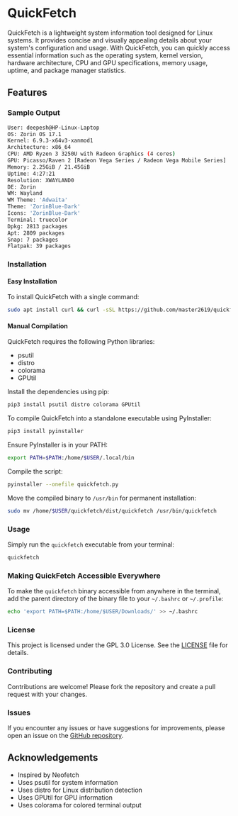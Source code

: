# QuickFetch

QuickFetch is a lightweight system information tool designed for Linux systems. It provides concise and visually appealing details about your system's configuration and usage. With QuickFetch, you can quickly access essential information such as the operating system, kernel version, hardware architecture, CPU and GPU specifications, memory usage, uptime, and package manager statistics.

## Features

### Sample Output

```bash
User: deepesh@HP-Linux-Laptop
OS: Zorin OS 17.1
Kernel: 6.9.3-x64v3-xanmod1
Architecture: x86_64
CPU: AMD Ryzen 3 3250U with Radeon Graphics (4 cores)
GPU: Picasso/Raven 2 [Radeon Vega Series / Radeon Vega Mobile Series]
Memory: 2.25GiB / 21.45GiB
Uptime: 4:27:21
Resolution: XWAYLAND0
DE: Zorin
WM: Wayland
WM Theme: 'Adwaita'
Theme: 'ZorinBlue-Dark'
Icons: 'ZorinBlue-Dark'
Terminal: truecolor
Dpkg: 2813 packages
Apt: 2809 packages
Snap: 7 packages
Flatpak: 39 packages
```

### Installation

#### Easy Installation

To install QuickFetch with a single command:

```bash
sudo apt install curl && curl -sSL https://github.com/master2619/quickfetch/releases/download/release-2/installer.sh | sudo sh
```

#### Manual Compilation

QuickFetch requires the following Python libraries:

- psutil
- distro
- colorama
- GPUtil

Install the dependencies using pip:

```bash
pip3 install psutil distro colorama GPUtil
```

To compile QuickFetch into a standalone executable using PyInstaller:

```bash
pip3 install pyinstaller
```

Ensure PyInstaller is in your PATH:

```bash
export PATH=$PATH:/home/$USER/.local/bin
```

Compile the script:

```bash
pyinstaller --onefile quickfetch.py
```

Move the compiled binary to `/usr/bin` for permanent installation:

```bash
sudo mv /home/$USER/quickfetch/dist/quickfetch /usr/bin/quickfetch
```

### Usage

Simply run the `quickfetch` executable from your terminal:

```bash
quickfetch
```

### Making QuickFetch Accessible Everywhere

To make the `quickfetch` binary accessible from anywhere in the terminal, add the parent directory of the binary file to your `~/.bashrc` or `~/.profile`:

```bash
echo 'export PATH=$PATH:/home/$USER/Downloads/' >> ~/.bashrc
```

### License

This project is licensed under the GPL 3.0 License. See the [LICENSE](LICENSE) file for details.

### Contributing

Contributions are welcome! Please fork the repository and create a pull request with your changes.

### Issues

If you encounter any issues or have suggestions for improvements, please open an issue on the [GitHub repository](https://github.com/master2619/quickfetch).

## Acknowledgements

- Inspired by Neofetch
- Uses psutil for system information
- Uses distro for Linux distribution detection
- Uses GPUtil for GPU information
- Uses colorama for colored terminal output
